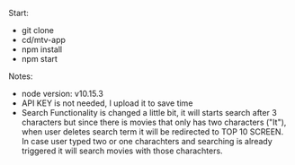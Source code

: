 Start: 
- git clone
- cd/mtv-app
- npm install 
- npm start 


Notes: 
- node version: v10.15.3
- API KEY is not needed, I upload it to save time
- Search Functionality is changed a little bit, it will starts search after 3 characters but since there is movies that only has two characters ("It"), when user deletes search term it will be redirected to TOP 10 SCREEN. In case user typed two or one charachters and searching is already triggered it will search movies with those charachters. 
